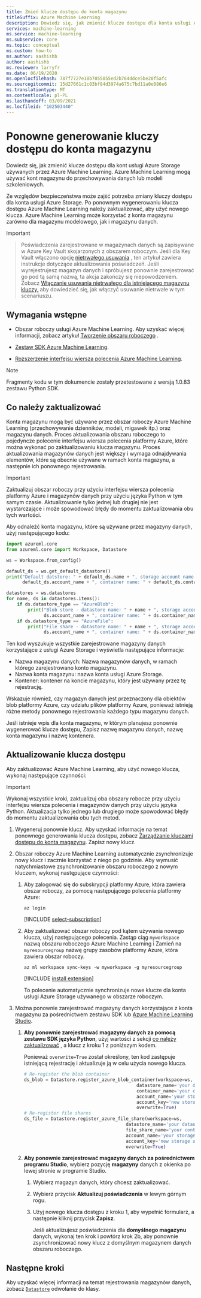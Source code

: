 ```yaml
---
title: Zmień klucze dostępu do konta magazynu
titleSuffix: Azure Machine Learning
description: Dowiedz się, jak zmienić klucze dostępu dla konta usługi Azure Storage używanego w obszarze roboczym. Azure Machine Learning używa konta usługi Azure Storage do przechowywania danych i modeli.
services: machine-learning
ms.service: machine-learning
ms.subservice: core
ms.topic: conceptual
ms.custom: how-to
ms.author: aashishb
author: aashishb
ms.reviewer: larryfr
ms.date: 06/19/2020
ms.openlocfilehash: 787f7727e18b7055055ed2b764ddce5be20f5afc
ms.sourcegitcommit: 15d27661c1c03bf84d3974a675c7bd11a0e086e6
ms.translationtype: MT
ms.contentlocale: pl-PL
ms.lasthandoff: 03/09/2021
ms.locfileid: "102503440"
---
```

# <a name="regenerate-storage-account-access-keys"></a>Ponowne generowanie kluczy dostępu do konta magazynu


Dowiedz się, jak zmienić klucze dostępu dla kont usługi Azure Storage używanych przez Azure Machine Learning. Azure Machine Learning mogą używać kont magazynu do przechowywania danych lub modeli szkoleniowych.

Ze względów bezpieczeństwa może zajść potrzeba zmiany kluczy dostępu dla konta usługi Azure Storage. Po ponownym wygenerowaniu klucza dostępu Azure Machine Learning należy zaktualizować, aby użyć nowego klucza. Azure Machine Learning może korzystać z konta magazynu zarówno dla magazynu modelowego, jak i magazynu danych.

> [!IMPORTANT]

> Poświadczenia zarejestrowane w magazynach danych są zapisywane w Azure Key Vault skojarzonych z obszarem roboczym. Jeśli dla Key Vault włączono opcję [nietrwałego usuwania](../key-vault/general/soft-delete-overview.md) , ten artykuł zawiera instrukcje dotyczące aktualizowania poświadczeń. Jeśli wyrejestrujesz magazyn danych i spróbujesz ponownie zarejestrować go pod tą samą nazwą, ta akcja zakończy się niepowodzeniem. Zobacz [Włączanie usuwania nietrwałego dla istniejącego magazynu kluczy,]( https://docs.microsoft.com/azure/key-vault/general/soft-delete-change#turn-on-soft-delete-for-an-existing-key-vault) aby dowiedzieć się, jak włączyć usuwanie nietrwałe w tym scenariuszu.

## <a name="prerequisites"></a>Wymagania wstępne

* Obszar roboczy usługi Azure Machine Learning. Aby uzyskać więcej informacji, zobacz artykuł [Tworzenie obszaru roboczego](how-to-manage-workspace.md) .

* [Zestaw SDK Azure Machine Learning](/python/api/overview/azure/ml/install).

* [Rozszerzenie interfejsu wiersza polecenia Azure Machine Learning](reference-azure-machine-learning-cli.md).

> [!NOTE]
> Fragmenty kodu w tym dokumencie zostały przetestowane z wersją 1.0.83 zestawu Python SDK.

<a id="whattoupdate"></a> 

## <a name="what-needs-to-be-updated"></a>Co należy zaktualizować

Konta magazynu mogą być używane przez obszar roboczy Azure Machine Learning (przechowywanie dzienników, modeli, migawek itp.) oraz magazynu danych. Proces aktualizowania obszaru roboczego to pojedyncze polecenie interfejsu wiersza polecenia platformy Azure, które można wykonać po zaktualizowaniu klucza magazynu. Proces aktualizowania magazynów danych jest większy i wymaga odnajdywania elementów, które są obecnie używane w ramach konta magazynu, a następnie ich ponownego rejestrowania.

> [!IMPORTANT]
> Zaktualizuj obszar roboczy przy użyciu interfejsu wiersza polecenia platformy Azure i magazynów danych przy użyciu języka Python w tym samym czasie. Aktualizowanie tylko jednej lub drugiej nie jest wystarczające i może spowodować błędy do momentu zaktualizowania obu tych wartości.

Aby odnaleźć konta magazynu, które są używane przez magazyny danych, użyj następującego kodu:

```python
import azureml.core
from azureml.core import Workspace, Datastore

ws = Workspace.from_config()

default_ds = ws.get_default_datastore()
print("Default datstore: " + default_ds.name + ", storage account name: " +
      default_ds.account_name + ", container name: " + default_ds.container_name)

datastores = ws.datastores
for name, ds in datastores.items():
    if ds.datastore_type == "AzureBlob":
        print("Blob store - datastore name: " + name + ", storage account name: " +
              ds.account_name + ", container name: " + ds.container_name)
    if ds.datastore_type == "AzureFile":
        print("File share - datastore name: " + name + ", storage account name: " +
              ds.account_name + ", container name: " + ds.container_name)
```

Ten kod wyszukuje wszystkie zarejestrowane magazyny danych korzystające z usługi Azure Storage i wyświetla następujące informacje:

* Nazwa magazynu danych: Nazwa magazynów danych, w ramach którego zarejestrowano konto magazynu.
* Nazwa konta magazynu: nazwa konta usługi Azure Storage.
* Kontener: kontener na koncie magazynu, który jest używany przez tę rejestrację.

Wskazuje również, czy magazyn danych jest przeznaczony dla obiektów blob platformy Azure, czy udziału plików platformy Azure, ponieważ istnieją różne metody ponownego rejestrowania każdego typu magazynu danych.

Jeśli istnieje wpis dla konta magazynu, w którym planujesz ponownie wygenerować klucze dostępu, Zapisz nazwę magazynu danych, nazwę konta magazynu i nazwę kontenera.

## <a name="update-the-access-key"></a>Aktualizowanie klucza dostępu

Aby zaktualizować Azure Machine Learning, aby użyć nowego klucza, wykonaj następujące czynności:

> [!IMPORTANT]
> Wykonaj wszystkie kroki, zaktualizuj oba obszary robocze przy użyciu interfejsu wiersza polecenia i magazynów danych przy użyciu języka Python. Aktualizacja tylko jednego lub drugiego może spowodować błędy do momentu zaktualizowania obu tych metod.

1. Wygeneruj ponownie klucz. Aby uzyskać informacje na temat ponownego generowania klucza dostępu, zobacz [Zarządzanie kluczami dostępu do konta magazynu](../storage/common/storage-account-keys-manage.md). Zapisz nowy klucz.

1. Obszar roboczy Azure Machine Learning automatycznie zsynchronizuje nowy klucz i zacznie korzystać z niego po godzinie. Aby wymusić natychmiastowe zsynchronizowanie obszaru roboczego z nowym kluczem, wykonaj następujące czynności:

    1. Aby zalogować się do subskrypcji platformy Azure, która zawiera obszar roboczy, za pomocą następującego polecenia platformy Azure:

        ```azurecli-interactive
        az login
        ```

        [!INCLUDE [select-subscription](../../includes/machine-learning-cli-subscription.md)]

    1. Aby zaktualizować obszar roboczy pod kątem używania nowego klucza, użyj następującego polecenia. Zastąp ciąg `myworkspace` nazwą obszaru roboczego Azure Machine Learning i Zamień na `myresourcegroup` nazwę grupy zasobów platformy Azure, która zawiera obszar roboczy.

        ```azurecli-interactive
        az ml workspace sync-keys -w myworkspace -g myresourcegroup
        ```

        [!INCLUDE [install extension](../../includes/machine-learning-service-install-extension.md)]

        To polecenie automatycznie synchronizuje nowe klucze dla konta usługi Azure Storage używanego w obszarze roboczym.

1. Można ponownie zarejestrować magazyny danych korzystające z konta magazynu za pośrednictwem zestawu SDK lub [Azure Machine Learning Studio](https://ml.azure.com).
    1. **Aby ponownie zarejestrować magazyny danych za pomocą zestawu SDK języka Python**, użyj wartości z sekcji [co należy zaktualizować](#whattoupdate) , a klucz z kroku 1 z poniższym kodem. 
    
        Ponieważ `overwrite=True` został określony, ten kod zastępuje istniejącą rejestrację i aktualizuje ją w celu użycia nowego klucza.
    
        ```python
        # Re-register the blob container
        ds_blob = Datastore.register_azure_blob_container(workspace=ws,
                                                  datastore_name='your datastore name',
                                                  container_name='your container name',
                                                  account_name='your storage account name',
                                                  account_key='new storage account key',
                                                  overwrite=True)
        # Re-register file shares
        ds_file = Datastore.register_azure_file_share(workspace=ws,
                                              datastore_name='your datastore name',
                                              file_share_name='your container name',
                                              account_name='your storage account name',
                                              account_key='new storage account key',
                                              overwrite=True)
        
        ```
    
    1. **Aby ponownie zarejestrować magazyny danych za pośrednictwem programu Studio**, wybierz pozycję **magazyny** danych z okienka po lewej stronie w programie Studio. 
        1. Wybierz magazyn danych, który chcesz zaktualizować.
        1. Wybierz przycisk **Aktualizuj poświadczenia** w lewym górnym rogu. 
        1. Użyj nowego klucza dostępu z kroku 1, aby wypełnić formularz, a następnie kliknij przycisk **Zapisz**.
        
            Jeśli aktualizujesz poświadczenia dla **domyślnego magazynu** danych, wykonaj ten krok i powtórz krok 2b, aby ponownie zsynchronizować nowy klucz z domyślnym magazynem danych obszaru roboczego. 

## <a name="next-steps"></a>Następne kroki

Aby uzyskać więcej informacji na temat rejestrowania magazynów danych, zobacz [`Datastore`](/python/api/azureml-core/azureml.core.datastore%28class%29) odwołanie do klasy.
